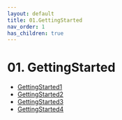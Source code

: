 ```yaml
---
layout: default
title: 01.GettingStarted
nav_order: 1
has_children: true
---
```


# 01. GettingStarted

- [GettingStarted1](GettingStarted1/)
- [GettingStarted2](GettingStarted2/)
- [GettingStarted3](GettingStarted3/)
- [GettingStarted4](GettingStarted4/)